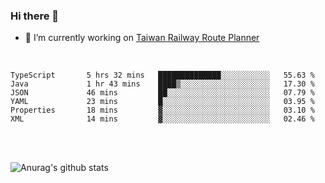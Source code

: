 ### Hi there 👋

- 🔭 I’m currently working on [Taiwan Railway Route Planner](https://github.com/Taiwan-Railway-Route-Planner)

<br/>

<!--START_SECTION:waka-->

```text
TypeScript       5 hrs 32 mins   ██████████████░░░░░░░░░░░   55.63 %
Java             1 hr 43 mins    ████▒░░░░░░░░░░░░░░░░░░░░   17.30 %
JSON             46 mins         ██░░░░░░░░░░░░░░░░░░░░░░░   07.79 %
YAML             23 mins         █░░░░░░░░░░░░░░░░░░░░░░░░   03.95 %
Properties       18 mins         ▓░░░░░░░░░░░░░░░░░░░░░░░░   03.10 %
XML              14 mins         ▓░░░░░░░░░░░░░░░░░░░░░░░░   02.46 %
```

<!--END_SECTION:waka-->

<br/>
<br/>

![Anurag's github stats](https://github-readme-stats.vercel.app/api?username=DepickereSven&show_icons=true&theme=tokyonight)



<!--
**DepickereSven/DepickereSven** is a ✨ _special_ ✨ repository because its `README.md` (this file) appears on your GitHub profile.

Here are some ideas to get you started:

- 🔭 I’m currently working on ...
- 🌱 I’m currently learning ...
- 👯 I’m looking to collaborate on ...
- 🤔 I’m looking for help with ...
- 💬 Ask me about ...
- 📫 How to reach me: ...
- 😄 Pronouns: ...
- ⚡ Fun fact: ...
-->
